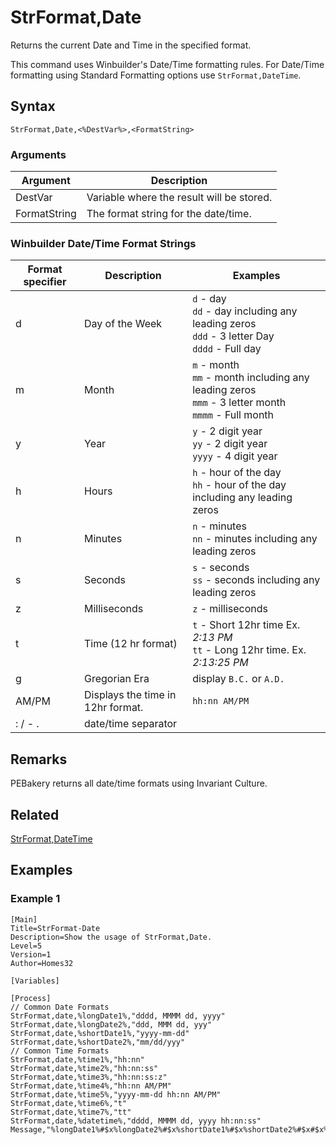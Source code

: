 # StrFormat,Date

Returns the current Date and Time in the specified format.

This command uses Winbuilder's Date/Time formatting rules. For Date/Time formatting using Standard Formatting options use `StrFormat,DateTime`.

## Syntax

```pebakery
StrFormat,Date,<%DestVar%>,<FormatString>
```

### Arguments

| Argument | Description |
| --- | --- |
| DestVar | Variable where the result will be stored. |
| FormatString | The format string for the date/time. |

### Winbuilder Date/Time Format Strings

| Format specifier | Description | Examples |
| --- | --- | --- |
| d | Day of the Week | `d` - day<br/>`dd` - day including any leading zeros<br/>`ddd` - 3 letter Day<br/>`dddd` - Full day |
| m | Month | `m` - month<br/>`mm` - month including any leading zeros<br/>`mmm` - 3 letter month<br/>`mmmm` - Full month |
| y | Year | `y` - 2 digit year<br/>`yy` - 2 digit year<br/>`yyyy` - 4 digit year |
| h | Hours | `h` - hour of the day<br/>`hh` - hour of the day including any leading zeros |
| n | Minutes | `n` - minutes<br/>`nn` - minutes including any leading zeros |
| s | Seconds | `s` - seconds<br/>`ss` - seconds including any leading zeros |
| z | Milliseconds | `z` - milliseconds |
| t | Time (12 hr format) | `t` - Short 12hr time Ex. *2:13 PM*<br/>`tt` - Long 12hr time. Ex. *2:13:25 PM* |
| g | Gregorian Era | display  `B.C.` or `A.D.` |
| AM/PM | Displays the time in 12hr format. | `hh:nn AM/PM`
| : / - . | date/time separator |

## Remarks

PEBakery returns all date/time formats using Invariant Culture.

## Related

[StrFormat,DateTime](./DateTime.md)

## Examples

### Example 1

```pebakery
[Main]
Title=StrFormat-Date
Description=Show the usage of StrFormat,Date.
Level=5
Version=1
Author=Homes32

[Variables]

[Process]
// Common Date Formats
StrFormat,date,%longDate1%,"dddd, MMMM dd, yyyy"
StrFormat,date,%longDate2%,"ddd, MMM dd, yyy"
StrFormat,date,%shortDate1%,"yyyy-mm-dd"
StrFormat,date,%shortDate2%,"mm/dd/yyy"
// Common Time Formats
StrFormat,date,%time1%,"hh:nn"
StrFormat,date,%time2%,"hh:nn:ss"
StrFormat,date,%time3%,"hh:nn:ss:z"
StrFormat,date,%time4%,"hh:nn AM/PM"
StrFormat,date,%time5%,"yyyy-mm-dd hh:nn AM/PM"
StrFormat,date,%time6%,"t"
StrFormat,date,%time7%,"tt"
StrFormat,date,%datetime%,"dddd, MMMM dd, yyyy hh:nn:ss"
Message,"%longDate1%#$x%longDate2%#$x%shortDate1%#$x%shortDate2%#$x#$x%time1%#$x%time2%#$x%time3%#$x%time4%#$x%time5%#$x%time6%#$x%time7%#$x%datetime%"
```